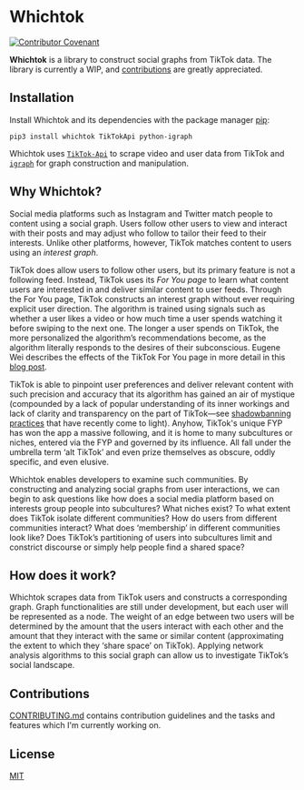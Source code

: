 # Whichtok
[![Contributor Covenant](https://img.shields.io/badge/Contributor%20Covenant-v2.0%20adopted-ff69b4.svg)](code_of_conduct.md)

**Whichtok** is a library to construct social graphs from TikTok data. The library is currently a WIP, and [contributions](#contributions) are greatly appreciated.

## Installation
Install Whichtok and its dependencies with the package manager [pip](https://pip.pypa.io/en/stable/):
```
pip3 install whichtok TikTokApi python-igraph
```
Whichtok uses [`TikTok-Api`](https://davidteather.github.io/TikTok-Api/) to scrape video and user data from TikTok and [`igraph`](https://github.com/igraph/python-igraph) for graph construction and manipulation. 

## Why Whichtok?
Social media platforms such as Instagram and Twitter match people to content using a social graph. Users follow other users to view and interact with their posts and may adjust who follow to tailor their feed to their interests. Unlike other platforms, however, TikTok matches content to users using an *interest graph*.


TikTok does allow users to follow other users, but its primary feature is not a following feed. Instead, TikTok uses its *For You page* to learn what content users are interested in and deliver similar content to user feeds. Through the For You page, TikTok constructs an interest graph without ever requiring explicit user direction. The algorithm is trained using signals such as whether a user likes a video or how much time a user spends watching it before swiping to the next one. The longer a user spends on TikTok, the more personalized the algorithm’s recommendations become, as the algorithm literally responds to the desires of their subconscious. Eugene Wei describes the effects of the TikTok For You page in more detail in this [blog post](https://www.eugenewei.com/blog/2020/8/3/tiktok-and-the-sorting-hat).

TikTok is able to pinpoint user preferences and deliver relevant content with such precision and accuracy that its algorithm has gained an air of mystique (compounded by a lack of popular understanding of its inner workings and lack of clarity and transparency on the part of TikTok—see [shadowbanning practices](https://www.bbc.com/news/technology-54102575) that have recently come to light). Anyhow, TikTok's unique FYP has won the app a massive following, and it is home to many subcultures or niches, entered via the FYP and governed by its influence. All fall under the umbrella term ‘alt TikTok’ and even prize themselves as obscure, oddly specific, and even elusive. 

Whichtok enables developers to examine such communities. By constructing and analyzing social graphs from user interactions, we can begin to ask questions like how does a social media platform based on interests group people into subcultures? What niches exist? To what extent does TikTok isolate different communities? How do users from different communities interact? What does ‘membership’ in different communities look like? Does TikTok’s partitioning of users into subcultures limit and constrict discourse or simply help people find a shared space?

## How does it work?
Whichtok scrapes data from TikTok users and constructs a corresponding graph. Graph functionalities are still under development, but each user will be represented as a node. The weight of an edge between two users will be determined by the amount that the users interact with each other and the amount that they interact with the same or similar content (approximating the extent to which they ‘share space’ on TikTok). Applying network analysis algorithms to this social graph can allow us to investigate TikTok’s social landscape.



## Contributions
[CONTRIBUTING.md](CONTRIBUTING.md) contains contribution guidelines and the tasks and features which I'm currently working on.  

## License
[MIT](https://choosealicense.com/licenses/mit/)
